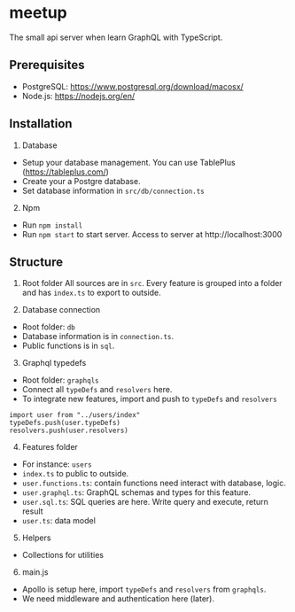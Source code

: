# meetup 

The small api server when learn GraphQL with TypeScript. 

## Prerequisites 
- PostgreSQL: https://www.postgresql.org/download/macosx/
- Node.js: https://nodejs.org/en/

## Installation
1. Database 
- Setup your database management. You can use TablePlus (https://tableplus.com/)
- Create your a Postgre database. 
- Set database information in `src/db/connection.ts`

2. Npm 
- Run `npm install`
- Run `npm start` to start server. Access to server at http://localhost:3000

## Structure 
1. Root folder
All sources are in `src`.
Every feature is grouped into a folder and has `index.ts` to export to outside. 

2. Database connection
- Root folder: `db`
- Database information is in `connection.ts`. 
- Public functions is in `sql`.

3. Graphql typedefs
- Root folder: `graphqls`
- Connect all `typeDefs` and `resolvers` here. 
- To integrate new features, import and push to `typeDefs` and `resolvers`
```
import user from "../users/index"
typeDefs.push(user.typeDefs)
resolvers.push(user.resolvers)
```

4. Features folder 
- For instance: `users`
- `index.ts` to public to outside. 
- `user.functions.ts`: contain functions need interact with database, logic. 
- `user.graphql.ts`: GraphQL schemas and types for this feature.
- `user.sql.ts`: SQL queries are here. Write query and execute, return result
- `user.ts`: data model

5. Helpers
- Collections for utilities

6. main.js 
- Apollo is setup here, import `typeDefs` and `resolvers` from `graphqls`. 
- We need middleware and authentication here (later). 